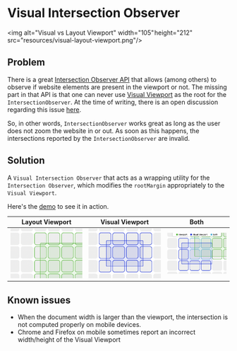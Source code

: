 # Visual Intersection Observer

<img alt="Visual vs Layout Viewport" width="105" height="212" src="resources/visual-layout-viewport.png"/>

## Problem

There is a great [Intersection Observer API](https://developer.mozilla.org/en-US/docs/Web/API/Intersection_Observer_API) that allows (among others) to observe if website elements are present in the viewport or not. The missing part in that API is that one can never use [Visual Viewport](https://developer.mozilla.org/en-US/docs/Web/API/VisualViewport) as the root for the `IntersectionObserver`. At the time of writing, there is an open discussion regarding this issue [here](https://github.com/w3c/IntersectionObserver/issues/95).

So, in other words, `IntersectionObserver` works great as long as the user does not zoom the website in or out. As soon as this happens, the intersections reported by the `IntersectionObserver` are invalid.

## Solution

A `Visual Intersection Observer` that acts as a wrapping utility for the `Intersection Observer`, which modifies the `rootMargin` appropriately to the `Visual Viewport`.

Here's the [demo](https://juo.github.io/visual-intersection-observer/) to see it in action.


| Layout Viewport | Visual Viewport | Both |
| - | - | - |
| ![Layout Viewport](resources/layout.png) | ![Visual Viewport](resources/visual.png) | ![Both](resources/both.png) |

## Known issues

- When the document width is larger than the viewport, the intersection is not computed properly on mobile devices.
- Chrome and Firefox on mobile sometimes report an incorrect width/height of the Visual Viewport
